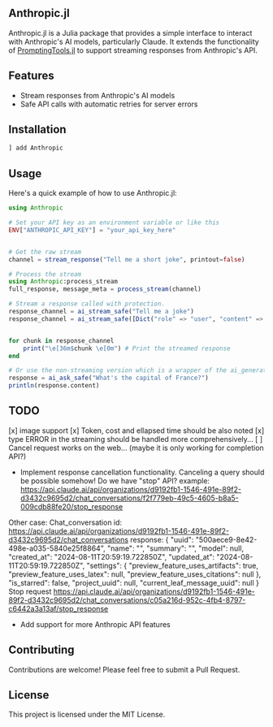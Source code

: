## Anthropic.jl

Anthropic.jl is a Julia package that provides a simple interface to interact with Anthropic's AI models, particularly Claude. It extends the functionality of [PromptingTools.jl](https://github.com/svilupp/PromptingTools.jl) to support streaming responses from Anthropic's API.

## Features
- Stream responses from Anthropic's AI models
- Safe API calls with automatic retries for server errors

## Installation

```julia
] add Anthropic
```

## Usage

Here's a quick example of how to use Anthropic.jl:

```julia
using Anthropic

# Set your API key as an environment variable or like this
ENV["ANTHROPIC_API_KEY"] = "your_api_key_here"


# Get the raw stream
channel = stream_response("Tell me a short joke", printout=false)

# Process the stream
using Anthropic:process_stream
full_response, message_meta = process_stream(channel)

# Stream a response called with protection.
response_channel = ai_stream_safe("Tell me a joke")
response_channel = ai_stream_safe([Dict("role" => "user", "content" => "Tell me a joke")], model="claude-3-opus-20240229", max_tokens=100)


for chunk in response_channel
	print("\e[36m$chunk \e[0m") # Print the streamed response
end

# Or use the non-streaming version which is a wrapper of the ai_generate from promptingtools.
response = ai_ask_safe("What's the capital of France?")
println(response.content)
```

## TODO
[x] image support
[x] Token, cost and ellapsed time should be also noted
[x] type ERROR in the streaming should be handled more comprehensively... 
[ ] Cancel request works on the web... (maybe it is only working for completion API?)
- Implement response cancellation functionality. Canceling a query should be possible somehow! Do we have "stop" API? example: https://api.claude.ai/api/organizations/d9192fb1-1546-491e-89f2-d3432c9695d2/chat_conversations/f2f779eb-49c5-4605-b8a5-009cdb88fe20/stop_response

Other case:
Chat_conversation id: https://api.claude.ai/api/organizations/d9192fb1-1546-491e-89f2-d3432c9695d2/chat_conversations 
response: {
    "uuid": "500aece9-8e42-498e-a035-5840e25f8864",
    "name": "",
    "summary": "",
    "model": null,
    "created_at": "2024-08-11T20:59:19.722850Z",
    "updated_at": "2024-08-11T20:59:19.722850Z",
    "settings": {
        "preview_feature_uses_artifacts": true,
        "preview_feature_uses_latex": null,
        "preview_feature_uses_citations": null
    },
    "is_starred": false,
    "project_uuid": null,
    "current_leaf_message_uuid": null
}
Stop request
 https://api.claude.ai/api/organizations/d9192fb1-1546-491e-89f2-d3432c9695d2/chat_conversations/c05a216d-952c-4fb4-8797-c6442a3a13af/stop_response

- Add support for more Anthropic API features

## Contributing

Contributions are welcome! Please feel free to submit a Pull Request.

## License

This project is licensed under the MIT License.
